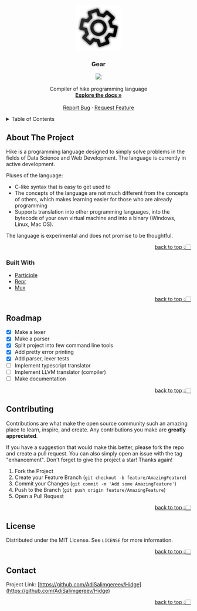 <div id="top"></div>
<!--
*** Thanks for checking out the Best-README-Template. If you have a suggestion
*** that would make this better, please fork the repo and create a pull request
*** or simply open an issue with the tag "enhancement".
*** Don't forget to give the project a star!
*** Thanks again! Now go create something AMAZING! :D
-->



<!-- PROJECT SHIELDS -->
<!--
*** I'm using markdown "reference style" links for readability.
*** Reference links are enclosed in brackets [ ] instead of parentheses ( ).
*** See the bottom of this document for the declaration of the reference variables
*** for contributors-url, forks-url, etc. This is an optional, concise syntax you may use.
*** https://www.markdownguide.org/basic-syntax/#reference-style-links


<!-- PROJECT LOGO -->



<br />
<div align="center">
  <img width="25%" src="../hidge-icon.png"></img>

  <h3 align="center">Gear</h3>
  

![](https://img.shields.io/badge/-Powered%20by%20Quantumatic-6567a5?style=for-the-badge&logo=&logoColor=white)
  <p align="center">
    Compiler of hike programming language
    <br />
    <a href="https://github.com/AdiSalimgereev/Hidge/blob/main/DeraScript/README.md"><strong>Explore the docs »</strong></a>
    <br />
    <br />
    <a href="https://github.com/AdiSalimgereev/Hidge/issues">Report Bug</a>
    ·
    <a href="https://github.com/AdiSalimgereev/Hidge/issues">Request Feature</a>
  </p>
</div>



<!-- TABLE OF CONTENTS -->
<details>
  <summary>Table of Contents</summary>
  <ol>
    <li>
      <a href="#about-the-project">About The Project</a>
      <ul>
        <li><a href="#built-with">Built With</a></li>
      </ul>
    </li>
    <li><a href="#roadmap">Roadmap</a></li>
    <li><a href="#contributing">Contributing</a></li>
    <li><a href="#license">License</a></li>
    <li><a href="#contact">Contact</a></li>
  </ol>
</details>



<!-- ABOUT THE PROJECT -->
## About The Project

Hike is a programming language designed to simply solve problems in the fields of Data Science and Web Development. The language is currently in active development.

Pluses of the language:

- C-like syntax that is easy to get used to
- The concepts of the language are not much different from the concepts of others, which makes learning easier for those who are already programming
- Supports translation into other programming languages, into the bytecode of your own virtual machine and into a binary (Windows, Linux, Mac OS).

 The language is experimental and does not promise to be thoughtful.

<p align="right"><a href="#top">back to top 👆🏻</a></p>

### Built With

* [Participle](https://github.com/alecthomas/participle)
* [Repr](https://github.com/alecthomas/repr)
* [Mux](https://github.com/gorilla/mux)

<p align="right"><a href="#top">back to top 👆🏻</a></p>

<!-- ROADMAP -->
## Roadmap

- [x] Make a lexer
- [x] Make a parser
- [x] Split project into few command line tools
- [x] Add pretty error printing
- [x] Add parser, lexer tests
- [ ] Implement typescript translator
- [ ] Implement LLVM translator (compiler)
- [ ] Make documentation

<p align="right"><a href="#top">back to top 👆🏻</a></p>



<!-- CONTRIBUTING -->
## Contributing

Contributions are what make the open source community such an amazing place to learn, inspire, and create. Any contributions you make are **greatly appreciated**.

If you have a suggestion that would make this better, please fork the repo and create a pull request. You can also simply open an issue with the tag "enhancement".
Don't forget to give the project a star! Thanks again!

1. Fork the Project
2. Create your Feature Branch (`git checkout -b feature/AmazingFeature`)
3. Commit your Changes (`git commit -m 'Add some AmazingFeature'`)
4. Push to the Branch (`git push origin feature/AmazingFeature`)
5. Open a Pull Request

<p align="right"><a href="#top">back to top 👆🏻</a></p>



<!-- LICENSE -->
## License

Distributed under the MIT License. See `LICENSE` for more information.

<p align="right"><a href="#top">back to top 👆🏻</a></p>



<!-- CONTACT -->
## Contact

Project Link: [https://github.com/AdiSalimgereev/Hidge](https://github.com/AdiSalimgereev/Hidge)

<p align="right"><a href="#top">back to top 👆🏻</a></p>


